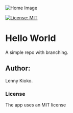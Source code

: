 ![Home Image](https://raw.github.com/lennykioko/Hello_world/master/image.png)

[![License: MIT](https://img.shields.io/badge/License-MIT-yellow.svg)](https://opensource.org/licenses/MIT)

# Hello World
A simple repo with branching.

## Author:
Lenny Kioko.

### License
The app uses an MIT license

